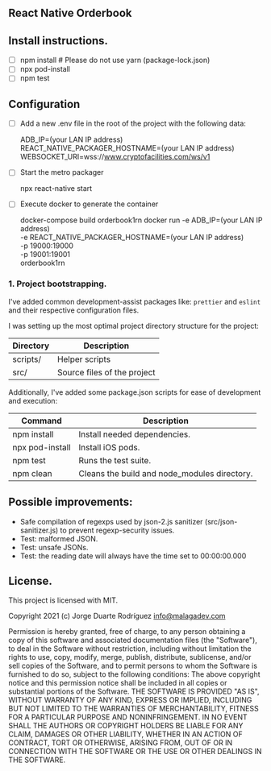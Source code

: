 ## React Native Orderbook

## Install instructions.

- [ ] npm install # Please do not use yarn (package-lock.json)
- [ ] npx pod-install
- [ ] npm test

## Configuration

- [ ] Add a new .env file in the root of the project with the following data:

    ADB_IP=(your LAN IP address)
    REACT_NATIVE_PACKAGER_HOSTNAME=(your LAN IP address)
    WEBSOCKET_URI=wss://www.cryptofacilities.com/ws/v1

- [ ] Start the metro packager

    npx react-native start

- [ ] Execute docker to generate the container

    docker-compose build orderbook1rn
    docker run -e ADB_IP=(your LAN IP address) \
     -e REACT_NATIVE_PACKAGER_HOSTNAME=(your LAN IP address) \
     -p 19000:19000 \
     -p 19001:19001 \
     orderbook1rn

### 1. Project bootstrapping.

I've added common development-assist packages like: `prettier` and `eslint` and their respective configuration files.

I was setting up the most optimal project directory structure for the project:

| **Directory** | **Description**             |
| ------------- | --------------------------- |
| scripts/      | Helper scripts              |
| src/          | Source files of the project |

Additionally, I've added some package.json scripts for ease of development and execution:

| **Command**     | **Description**                              |
| --------------- | -------------------------------------------- |
| npm install     | Install needed dependencies.                 |
| npx pod-install | Install iOS pods.                            |
| npm test        | Runs the test suite.                         |
| npm clean       | Cleans the build and node_modules directory. |

## Possible improvements:

- Safe compilation of regexps used by json-2.js sanitizer (src/json-sanitizer.js) to prevent regexp-security issues.
- Test: malformed JSON.
- Test: unsafe JSONs.
- Test: the reading date will always have the time set to 00:00:00.000

## License.

This project is licensed with MIT.

Copyright 2021 (c) Jorge Duarte Rodríguez <info@malagadev.com>

Permission is hereby granted, free of charge, to any person obtaining a copy of this software and associated documentation files (the "Software"), to deal in the Software without restriction, including without limitation the rights to use, copy, modify, merge, publish, distribute, sublicense, and/or sell copies of the Software, and to permit persons to whom the Software is furnished to do so, subject to the following conditions:
The above copyright notice and this permission notice shall be included in all copies or substantial portions of the Software.
THE SOFTWARE IS PROVIDED "AS IS", WITHOUT WARRANTY OF ANY KIND, EXPRESS OR IMPLIED, INCLUDING BUT NOT LIMITED TO THE WARRANTIES OF MERCHANTABILITY, FITNESS FOR A PARTICULAR PURPOSE AND NONINFRINGEMENT. IN NO EVENT SHALL THE AUTHORS OR COPYRIGHT HOLDERS BE LIABLE FOR ANY CLAIM, DAMAGES OR OTHER LIABILITY, WHETHER IN AN ACTION OF CONTRACT, TORT OR OTHERWISE, ARISING FROM, OUT OF OR IN CONNECTION WITH THE SOFTWARE OR THE USE OR OTHER DEALINGS IN THE SOFTWARE.
